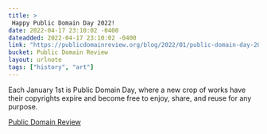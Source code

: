 ```yaml
---
title: > 
 Happy Public Domain Day 2022!
date: 2022-04-17 23:10:02 -0400
dateadded: 2022-04-17 23:10:02 -0400
link: "https://publicdomainreview.org/blog/2022/01/public-domain-day-2022"
bucket: Public Domain Review
layout: urlnote
tags: ["history", "art"]
--- 
```

Each January 1st is Public Domain Day, where a new crop of works have their copyrights expire and become free to enjoy, share, and reuse for any purpose.
 <!-- end excerpt --> 
<div class='bucket'><a class='internal-link' href='/buckets/public-domain-review'>Public Domain Review</a></div> 
